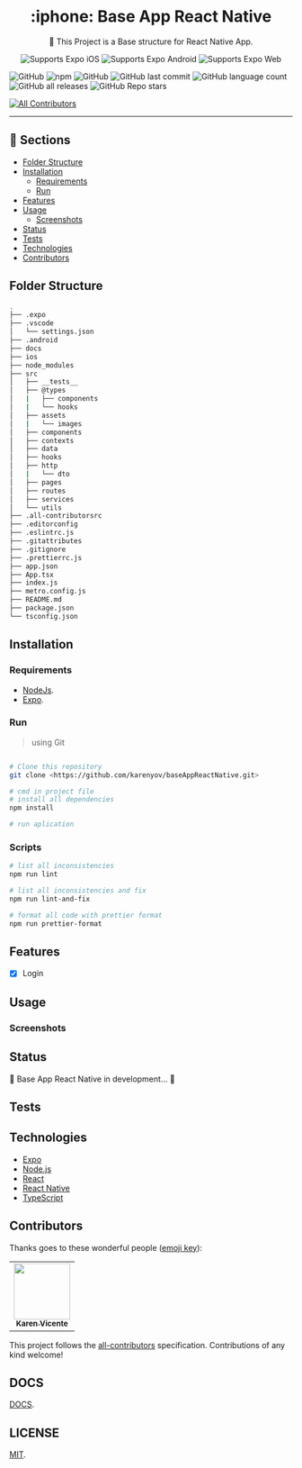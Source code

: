 <!-- Title -->

<h1 align="center"> :iphone: Base App React Native </h1>

<p align="center">🚀 This Project is a Base structure for React Native App. </p>

<!-- Header -->

<p align="center">
  <!-- iOS -->
  <img alt="Supports Expo iOS" longdesc="Supports Expo iOS" src="https://img.shields.io/badge/iOS-000.svg?style=flat-square&logo=APPLE&labelColor=999999&logoColor=fff" />
  <!-- Android -->
  <img alt="Supports Expo Android" longdesc="Supports Expo Android" src="https://img.shields.io/badge/Android-000.svg?style=flat-square&logo=ANDROID&labelColor=A4C639&logoColor=fff" />
  <!-- Web -->
  <img alt="Supports Expo Web" longdesc="Supports Expo Web" src="https://img.shields.io/badge/web-000.svg?style=flat-square&logo=GOOGLE-CHROME&labelColor=4285F4&logoColor=fff" />
</p>

![GitHub](https://img.shields.io/github/license/karenyov/baseAppReactNative?style=flat-square)
![npm](https://img.shields.io/npm/v/npm?style=flat-square)
![GitHub](https://img.shields.io/github/languages/code-size/karenyov/baseAppReactNative?style=flat-square)
![GitHub last commit](https://img.shields.io/github/last-commit/karenyov/baseAppReactNative?style=flat-square)
![GitHub language count](https://img.shields.io/github/languages/count/karenyov/baseAppReactNative?style=flat-square)
![GitHub all releases](https://img.shields.io/github/downloads/karenyov/baseAppReactNative/total?style=flat-square)
![GitHub Repo stars](https://img.shields.io/github/stars/karenyov/baseAppReactNative?style=social)

<!-- prettier-ignore-start -->
<!-- ALL-CONTRIBUTORS-BADGE:START - Do not remove or modify this section -->
[![All Contributors](https://img.shields.io/badge/all_contributors-1-orange.svg?style=flat-square)](#contributors)
<!-- ALL-CONTRIBUTORS-BADGE:END --> 
<!-- prettier-ignore-end -->

<hr />

<!-- Body -->

## :link: Sections

<!--ts-->
- [Folder Structure](#folder-structure)
- [Installation](#installation)
  - [Requirements](#requirements)
  - [Run](#run)
- [Features](#features)
- [Usage](#usage)
  - [Screenshots](#screenshots)
- [Status](#status)
- [Tests](#testes)
- [Technologies](#technologies)
- [Contributors](#contributors)
<!--te-->

<!-- Folder Structure -->
## Folder Structure
```sh
.
├── .expo
├── .vscode
│   └── settings.json
├── .android
├── docs
├── ios
├── node_modules
├── src
│   ├── __tests__
│   ├── @types
│   |   ├── components
│   |   └── hooks
│   ├── assets
│   |   └── images
│   ├── components
│   ├── contexts
│   ├── data
│   ├── hooks
│   ├── http
│   |   └── dto
│   ├── pages
│   ├── routes
│   ├── services
│   └── utils
├── .all-contributorsrc
├── .editorconfig
├── .eslintrc.js
├── .gitattributes
├── .gitignore
├── .prettierrc.js
├── app.json
├── App.tsx
├── index.js
├── metro.config.js
├── README.md
├── package.json
└── tsconfig.json
```

<!-- Installation -->

## Installation

### Requirements

- [NodeJs](https://nodejs.org/en/).
- [Expo](https://docs.expo.dev/get-started/installation/).

### Run

> using Git

```sh

# Clone this repository
git clone <https://github.com/karenyov/baseAppReactNative.git>

# cmd in project file
# install all dependencies
npm install

# run aplication

```

### Scripts

```sh
# list all inconsistencies
npm run lint

# list all inconsistencies and fix
npm run lint-and-fix

# format all code with prettier format
npm run prettier-format
```

<!-- end Installation -->

<!-- Features -->

## Features

- [x] Login

<!-- end Features -->

<!-- Usage -->

## Usage

### Screenshots

<!-- end Usage -->

<!-- Status -->

## Status

🚧 Base App React Native in development... 🚧

<!-- end Status -->

<!-- Tests -->

## Tests

<!-- end Tests -->

<!-- Technologies -->

## Technologies

- [Expo](https://expo.io/)
- [Node.js](https://nodejs.org/en/)
- [React](https://pt-br.reactjs.org/)
- [React Native](https://reactnative.dev/)
- [TypeScript](https://www.typescriptlang.org/)

<!-- end Technologies -->

<!-- Contributors -->

## Contributors

Thanks goes to these wonderful people ([emoji key](https://allcontributors.org/docs/en/emoji-key)):

<!-- ALL-CONTRIBUTORS-LIST:START - Do not remove or modify this section -->
<!-- prettier-ignore-start -->
<!-- markdownlint-disable -->
<table>
  <tr>
    <td align="center"><a href="https://github.com/karenyov"><img src="https://avatars.githubusercontent.com/u/11029857?v=4" width="100px;" alt=""/><br /><sub><b>Karen Vicente</b></sub></a></td>
  </tr>
</table>

<!-- markdownlint-restore -->
<!-- prettier-ignore-end -->

<!-- ALL-CONTRIBUTORS-LIST:END -->

This project follows the [all-contributors](https://github.com/all-contributors/all-contributors) specification. Contributions of any kind welcome!

<!-- end Contributors -->

<!-- DOCS -->

## DOCS

[DOCS](https://github.com/karenyov/baseAppReactNative/tree/main/docs).

<!-- License -->

## LICENSE

[MIT](https://github.com/karenyov/baseAppReactNative/blob/main/LICENSE).

